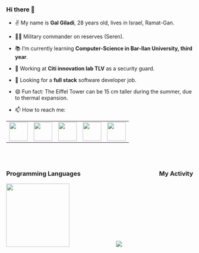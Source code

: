 ### Hi there 👋

- ✌️ My name is **Gal Giladi**, 28 years old, lives in Israel, Ramat-Gan.
-  :guardsman: Military commander on reserves (Seren).
- :books: I’m currently learning **Computer-Science in Bar-Ilan University, third year**.
- :muscle: Working at **Citi innovation lab TLV** as a security guard.
- 🤔 Looking for a **full stack** software developer job.

- 😄 Fun fact: The Eiffel Tower can be 15 cm taller during the summer, due to thermal expansion.

- 📫 How to reach me:
<table>
    <tbody>
        <tr>
            <td><a href="mailto:galgiladi1994@gmail.com">
            <img height="50" src="https://www.vectorlogo.zone/logos/gmail/gmail-ar21.svg"/>
            </a></td>
            <td><a href="https://www.facebook.com/gpgiladi">
            <img height="50" src="https://www.vectorlogo.zone/logos/facebook/facebook-ar21.svg" />
            </a></td>
            <td><a href="https://www.linkedin.com/in/zluvsand/">
            <img height="50" src="https://www.vectorlogo.zone/logos/linkedin/linkedin-ar21.svg" />
            </a></td>
            <td><a href="https://www.instagram.com/galgiladi1994/">
            <img height="50" src="https://www.vectorlogo.zone/logos/instagram/instagram-ar21.svg"/>
            </a></td>
            <td><a href="https://wa.me/972502220406?text=Hey, I saw your profile on github. what's up?">
            <img height="50" src="https://www.vectorlogo.zone/logos/whatsapp/whatsapp-ar21.svg"/>
            </a></td>
        </tr>
    </tbody>
</table>

<br/><br/>
### Programming Languages &emsp; &emsp; &emsp;&emsp;&emsp;&emsp;&emsp;&emsp;&emsp;&emsp;&emsp;&emsp; My Activity  
<img height="170" src="https://user-images.githubusercontent.com/83518959/193435064-c4c91bf1-ddad-451e-b4b8-cca5e49638f5.png" /> &emsp; &emsp; &emsp;&emsp; &emsp; &emsp; &emsp; <img src="https://github-readme-stats.vercel.app/api/top-langs?username=SlowlyFire&layout=compact"/>   


<!-- <img height=70 src="https://cdn.jsdelivr.net/gh/devicons/devicon/icons/c/c-original.svg"/>
<img height=70 src="https://www.vectorlogo.zone/logos/java/java-vertical.svg"/>
<img height=70 src="https://cdn.jsdelivr.net/gh/devicons/devicon/icons/cplusplus/cplusplus-original.svg"/>
<img height=70 src="https://cdn.jsdelivr.net/gh/devicons/devicon/icons/python/python-original-wordmark.svg"/>  -->

